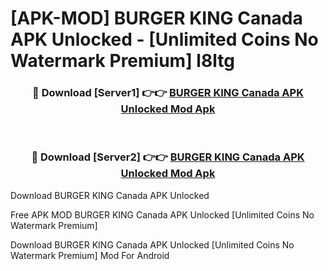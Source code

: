 # [APK-MOD] BURGER KING Canada APK Unlocked - [Unlimited Coins No Watermark Premium] l8ltg



<div align="center">
<h3>🔴 Download [Server1] 👉👉 <a href="https://momento.my/?title=BURGER_KING_Canada_APK_Unlocked">BURGER KING Canada APK Unlocked Mod Apk</a></h3><br>

<h3>🔴 Download [Server2] 👉👉 <a href="https://momento.my/?title=BURGER_KING_Canada_APK_Unlocked">BURGER KING Canada APK Unlocked Mod Apk</a></h3>
</div>



Download BURGER KING Canada APK Unlocked 

Free APK MOD BURGER KING Canada APK Unlocked [Unlimited Coins No Watermark Premium]

Download BURGER KING Canada APK Unlocked [Unlimited Coins No Watermark Premium] Mod For Android
